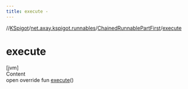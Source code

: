 ```yaml
---
title: execute -
---
```

//[KSpigot](../../index.md)/[net.axay.kspigot.runnables](../index.md)/[ChainedRunnablePartFirst](index.md)/[execute](execute.md)



# execute  
[jvm]  
Content  
open override fun [execute](execute.md)()  




